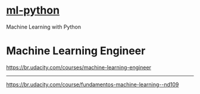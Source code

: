 # [ml-python](README.md)
Machine Learning with Python


# Machine Learning Engineer
https://br.udacity.com/courses/machine-learning-engineer


---

https://br.udacity.com/course/fundamentos-machine-learning--nd109


